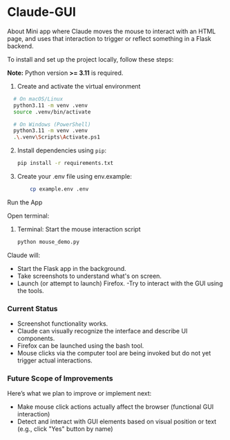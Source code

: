 # Claude-GUI
About Mini app where Claude moves the mouse to interact with an HTML page, and uses that interaction to trigger or reflect something in a Flask backend.

To install and set up the project locally, follow these steps:

**Note:** Python version **>= 3.11** is required.

1. Create and activate the virtual environment 
 ```bash
   # On macOS/Linux
   python3.11 -m venv .venv
   source .venv/bin/activate

   # On Windows (PowerShell)
   python3.11 -m venv .venv
   .\.venv\Scripts\Activate.ps1
   ```
   
2. Install dependencies using `pip`:
   ```bash
   pip install -r requirements.txt
   ```

3. Create your .env file using env.example:
    ```bash
        cp example.env .env
    ```  
Run the App

Open terminal:
    
1. Terminal: Start the mouse interaction script
    ```bash
    python mouse_demo.py
    ```

Claude will:

- Start the Flask app in the background.
- Take screenshots to understand what's on screen.
- Launch (or attempt to launch) Firefox.
-Try to interact with the GUI using the tools.

### Current Status

- Screenshot functionality works.
- Claude can visually recognize the interface and describe UI components.
- Firefox can be launched using the bash tool.
- Mouse clicks via the computer tool are being invoked but do not yet trigger actual interactions.

### Future Scope of Improvements

Here’s what we plan to improve or implement next:
- Make mouse click actions actually affect the browser (functional GUI interaction)
- Detect and interact with GUI elements based on visual position or text (e.g., click "Yes" button by name)